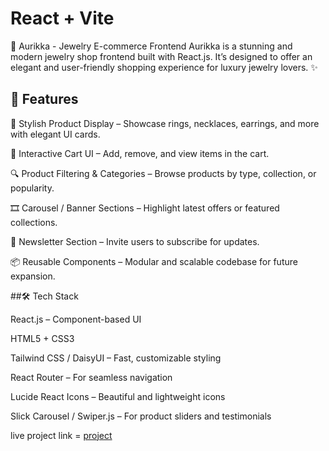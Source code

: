 # React + Vite

💎 Aurikka - Jewelry E-commerce Frontend
Aurikka is a stunning and modern jewelry shop frontend built with React.js. It’s designed to offer an elegant and user-friendly shopping experience for luxury jewelry lovers. ✨

## 🌟 Features

💍 Stylish Product Display – Showcase rings, necklaces, earrings, and more with elegant UI cards.

🛒 Interactive Cart UI – Add, remove, and view items in the cart.

🔍 Product Filtering & Categories – Browse products by type, collection, or popularity.

🎞️ Carousel / Banner Sections – Highlight latest offers or featured collections.

📩 Newsletter Section – Invite users to subscribe for updates.

📦 Reusable Components – Modular and scalable codebase for future expansion.

##🛠️ Tech Stack

React.js – Component-based UI

HTML5 + CSS3

Tailwind CSS / DaisyUI – Fast, customizable styling

React Router – For seamless navigation

Lucide React Icons – Beautiful and lightweight icons

Slick Carousel / Swiper.js – For product sliders and testimonials

live project link =  [project]()

